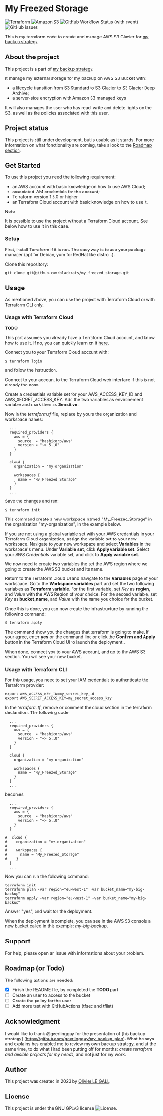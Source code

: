# My Freezed Storage

<!-- put some badge here -->
![Terraform](https://img.shields.io/badge/Terraform-v1.5.0-%237B42BC?logo=terraform)
![Amazon S3](https://img.shields.io/badge/Amazon-S3-%23569A31?logo=amazons3)
![GitHub Workflow Status (with event)](https://img.shields.io/github/actions/workflow/status/blackcats/my_freezed_storage/terraform.yml?logo=GitHub)
![GitHub issues](https://img.shields.io/github/issues/blackcats/my_freezed_storage?logo=GitHub)
<!-- Put open pullrequest -->

This is my terraform code to create and manage AWS S3 Glacier for [my backup
strategy](https://github.com/blackcats/my-backup-strategy).

<!-- Optional: put a table of content -->

## About the project
This project is a part of [my backup strategy](https://github.com/blackcats/my-backup-strategy).

It manage my external storage for my backup on AWS S3 Bucket with:
- a lifecycle transition from S3 Standard to S3 Glacier to S3 Glacier Deep Archive;
- a server-side encryption with Amazon S3 managed keys

It will also manages the user who has read, write and delete rights on the S3, 
as well as the policies associated with this user.

## Project status
This project is still under development, but is usable as it stands. For more 
information on what fonctionality are coming, take a look to the [Roadmap 
section](#Roadmap).

## Get Started
To use this project you need the following requirement:
- an AWS account with basic knowledge on how to use AWS Cloud;
- associated IAM credentials for the account;
- Terraform version 1.5.0 or higher
- an Terraform Cloud account with basic knowledge on how to use it. 

> [!NOTE]
> It is possible to use the project without a Terraform Cloud account. See 
> below how to use it in this case.

### Setup
First, install Terraform if it is not. The easy way is to use your package
manager (apt for Debian, yum for RedHat like distro...).

Clone this repository:
```
git clone git@github.com:blackcats/my_freezed_storage.git
```

## Usage
As mentioned above, you can use the project with Terraform Cloud or with 
Terraform CLI only.

### Usage with Terraform Cloud
**TODO**
<!-- screenshots ?? -->
This part assumes you already have a Terraform Cloud account, and know how to 
use it. If no, you can quickly learn on it 
[here](https://developer.hashicorp.com/terraform/tutorials/cloud-get-started/cloud-sign-up).

Connect you to your Terraform Cloud account with:
```
$ terraform login
```
and follow the instruction.

Connect to your account to the Terraform Cloud web interface if this is not 
already the case.

Create a credentials variable set for your AWS_ACCESS_KEY_ID and AWS_SECRET_ACCESS_KEY.
Add the two variables as environement variable and mark then as **Sensitive**.

Now in the _terraform.tf_ file, replace by yours the organization and workspace
names:
```
  ...
  required_providers {
    aws = {
      source  = "hashicorp/aws"
      version = "~> 5.10"
    }
  }

  cloud {
    organization = "my-organization"

    workspaces {
      name = "My_Freezed_Storage"
    }
  }
  ...
```
Save the changes and run:
```
$ terraform init
```
This command create a new workspace named "My_Freezed_Storage" in the 
organization "my-organization", in the example below.

If you are not using a global variable set with your AWS credentials in your 
Terraform Cloud organization, assign the variable set to your new workspace.
Navigate to your new workspace and select **Variables** in the workspace's 
menu. Under **Variable set**, click **Apply variable set**.
Select your _AWS Credentials_ variable set, and click to **Apply variable set**.

We now need to create two variables the set the AWS region where we going to 
create the AWS S3 bucket and its name.

Return to the Terraform Cloud UI and navigate to the **Variables** page of your 
workspace. Go to the **Workspace variables** part and set the two following 
variables as **Terraform variable**. 
For the first variable, set _Key_ as **region**, and _Value_ with the AWS 
Region of your choice. For the second variable, set _Key_ as **bucket_name**,
and _Value_ with the name you choice for the bucket.


Once this is done, you can now create the infrastructure by running the 
following command:
```
$ terraform apply
```
The command show you the changes that terraform is going to make. If your 
agree, enter **yes** on the command line or click the **Confirm and Apply**
button in the Terraform Cloud UI to launch the deployment..

When done, connect you to your AWS account, and go to the 
AWS S3 section. You will see your new bucket.

### Usage with Terraform CLI
For this usage, you need to set your IAM credentials to authenticate the 
Terraform provider:
```
export AWS_ACCESS_KEY_ID=my_secret_key_id
export AWS_SECRET_ACCESS_KEY=my_secret_access_key
```

In the _terraform.tf_, remove or comment the cloud section in the terraform 
declaration. The following code
```
  ...
  required_providers {
    aws = {
      source  = "hashicorp/aws"
      version = "~> 5.10"
    }
  }

  cloud {
    organization = "my-organization"

    workspaces {
      name = "My_Freezed_Storage"
    }
  }
  ...
```
becomes
```
  ...
  required_providers {
    aws = {
      source  = "hashicorp/aws"
      version = "~> 5.10"
    }
  }

#  cloud {
#    organization = "my-organization"
#
#    workspaces {
#      name = "My_Freezed_Storage"
#    }
  }
  ...
```
Now you can run the following command:
```
terraform init
terraform plan -var region="eu-west-1" -var bucket_name="my-big-backup"
terraform apply -var region="eu-west-1" -var bucket_name="my-big-backup"
```
Answer "yes", and wait for the deployment.

When the deployment is complete, you can see in the AWS S3 console a new 
bucket called in this exemple: _my-big-backup_.

## Support
<!-- Tell people where they can go to for help. It can be any combination -->
<!-- of an issue tracker, a chat room, an email address, etc... -->
For help, please open an issue with informations about your problem.

## Roadmap (or Todo)
<!-- Ideas for futur evolution or missing features -->
The following actions are needed:
- [X] Finish the README file, by completed the **TODO** part
- [ ] Create an user to access to the bucket
- [ ] Create the policy for the user
- [ ] Add more test with GitHubActions (tfsec and tflint)

<!-- ## Contributing -->
<!-- How to contribute to the project, Issue, pullrequest... -->
<!-- Necessaire -->
<!-- **TODO**  -->

## Acknowledgment
I would like to thank @geerlingguy for the presentation of [his backup strategy]
(https://github.com/geerlingguy/my-backup-plan). What he says and explains has 
enabled me to review my own backup strategy, and at the same time, to do what
I had been putting off for months: _create terraform and ansible projects for
my needs_, and not just for my work.

## Author
This project was created in 2023 by [Olivier LE GALL](lgo@black-cats.org).

## License
This project is under the GNU GPLv3 license ![License](https://img.shields.io/badge/Licence-GNU_GPLv3-%23A42E2B).

